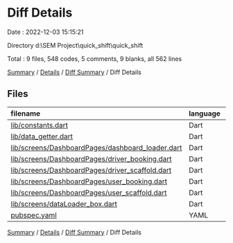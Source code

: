 # Diff Details

Date : 2022-12-03 15:15:21

Directory d:\\SEM Project\\quick_shift\\quick_shift

Total : 9 files,  548 codes, 5 comments, 9 blanks, all 562 lines

[Summary](results.md) / [Details](details.md) / [Diff Summary](diff.md) / Diff Details

## Files
| filename | language | code | comment | blank | total |
| :--- | :--- | ---: | ---: | ---: | ---: |
| [lib/constants.dart](/lib/constants.dart) | Dart | -1 | 0 | 0 | -1 |
| [lib/data_getter.dart](/lib/data_getter.dart) | Dart | 11 | 1 | 3 | 15 |
| [lib/screens/DashboardPages/dashboard_loader.dart](/lib/screens/DashboardPages/dashboard_loader.dart) | Dart | 1 | 0 | 0 | 1 |
| [lib/screens/DashboardPages/driver_booking.dart](/lib/screens/DashboardPages/driver_booking.dart) | Dart | 262 | 2 | 6 | 270 |
| [lib/screens/DashboardPages/driver_scaffold.dart](/lib/screens/DashboardPages/driver_scaffold.dart) | Dart | 198 | 1 | 2 | 201 |
| [lib/screens/DashboardPages/user_booking.dart](/lib/screens/DashboardPages/user_booking.dart) | Dart | 105 | 1 | 0 | 106 |
| [lib/screens/DashboardPages/user_scaffold.dart](/lib/screens/DashboardPages/user_scaffold.dart) | Dart | -5 | 1 | 1 | -3 |
| [lib/screens/dataLoader_box.dart](/lib/screens/dataLoader_box.dart) | Dart | -25 | -1 | -4 | -30 |
| [pubspec.yaml](/pubspec.yaml) | YAML | 2 | 0 | 1 | 3 |

[Summary](results.md) / [Details](details.md) / [Diff Summary](diff.md) / Diff Details